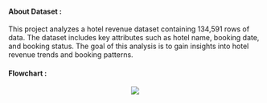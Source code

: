 #### About Dataset :
This project analyzes a hotel revenue dataset containing 134,591 rows of data. The dataset includes key attributes such as hotel name, booking date, and booking status. The goal of this analysis is to gain insights into hotel revenue trends and booking patterns.



#### Flowchart :

<p align="center"><img src='https://i.postimg.cc/qM7M4Kg2/Flowchart.png'><p align="center">
  
